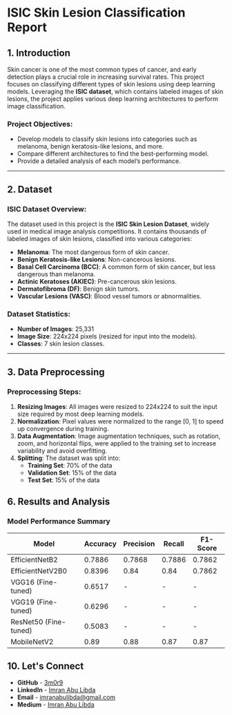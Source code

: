 # ISIC Skin Lesion Classification Report

## 1. Introduction

Skin cancer is one of the most common types of cancer, and early detection plays a crucial role in increasing survival rates. This project focuses on classifying different types of skin lesions using deep learning models. Leveraging the **ISIC dataset**, which contains labeled images of skin lesions, the project applies various deep learning architectures to perform image classification.

### Project Objectives:

- Develop models to classify skin lesions into categories such as melanoma, benign keratosis-like lesions, and more.
- Compare different architectures to find the best-performing model.
- Provide a detailed analysis of each model’s performance.

---

## 2. Dataset

### ISIC Dataset Overview:

The dataset used in this project is the **ISIC Skin Lesion Dataset**, widely used in medical image analysis competitions. It contains thousands of labeled images of skin lesions, classified into various categories:

- **Melanoma**: The most dangerous form of skin cancer.
- **Benign Keratosis-like Lesions**: Non-cancerous lesions.
- **Basal Cell Carcinoma (BCC)**: A common form of skin cancer, but less dangerous than melanoma.
- **Actinic Keratoses (AKIEC)**: Pre-cancerous skin lesions.
- **Dermatofibroma (DF)**: Benign skin tumors.
- **Vascular Lesions (VASC)**: Blood vessel tumors or abnormalities.

### Dataset Statistics:

- **Number of Images**: 25,331
- **Image Size**: 224x224 pixels (resized for input into the models).
- **Classes**: 7 skin lesion classes.

---

## 3. Data Preprocessing

### Preprocessing Steps:

1. **Resizing Images**: All images were resized to 224x224 to suit the input size required by most deep learning models.
2. **Normalization**: Pixel values were normalized to the range [0, 1] to speed up convergence during training.
3. **Data Augmentation**: Image augmentation techniques, such as rotation, zoom, and horizontal flips, were applied to the training set to increase variability and avoid overfitting.
4. **Splitting**: The dataset was split into:
   - **Training Set**: 70% of the data
   - **Validation Set**: 15% of the data
   - **Test Set**: 15% of the data


## 6. Results and Analysis

### Model Performance Summary

| Model             | Accuracy | Precision | Recall  | F1-Score |
|-------------------|----------|-----------|---------|----------|
| EfficientNetB2 | 0.7886     | 0.7868      | 0.7886    | 0.7862     |
| EfficientNetV2B0 | 0.8396     | 0.84      | 0.84    | 0.7862     
| VGG16 (Fine-tuned)  | 0.6517   | -      | -    | -     |
| VGG19 (Fine-tuned)  | 0.6296   | -      | -    | -    |
| ResNet50 (Fine-tuned)| 0.5083  | -      | -    | -    |
| MobileNetV2         | 0.89     | 0.88      | 0.87    | 0.87     |



## 10. Let's Connect

- **GitHub** - [3m0r9](https://github.com/3m0r9)
- **LinkedIn** - [Imran Abu Libda](https://www.linkedin.com/in/imran-abu-libda/)
- **Email** - [imranabulibda@gmail.com](mailto:imranabulibda@gmail.com)
- **Medium** - [Imran Abu Libda](https://medium.com/@imranabulibda_23845)
